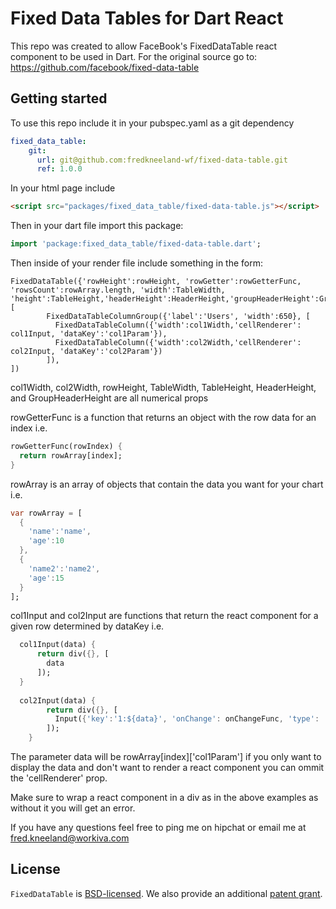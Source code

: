 Fixed Data Tables for Dart React
====================================

This repo was created to allow FaceBook's FixedDataTable react component to be used in Dart.  For the original source go to: https://github.com/facebook/fixed-data-table

Getting started
---------------

To use this repo include it in your pubspec.yaml as a git dependency

```yaml
fixed_data_table:
    git:
      url: git@github.com:fredkneeland-wf/fixed-data-table.git
      ref: 1.0.0
```

In your html page include

```html
<script src="packages/fixed_data_table/fixed-data-table.js"></script>
```


Then in your dart file import this package:

```dart
import 'package:fixed_data_table/fixed-data-table.dart';
```

Then inside of your render file include something in the form:

```
FixedDataTable({'rowHeight':rowHeight, 'rowGetter':rowGetterFunc, 'rowsCount':rowArray.length, 'width':TableWidth, 'height':TableHeight,'headerHeight':HeaderHeight,'groupHeaderHeight':GroupHeaderHeight}, [
        FixedDataTableColumnGroup({'label':'Users', 'width':650}, [
          FixedDataTableColumn({'width':col1Width,'cellRenderer': col1Input, 'dataKey':'col1Param'}),
          FixedDataTableColumn({'width':col2Width,'cellRenderer': col2Input, 'dataKey':'col2Param'})
        ]),
])
```

col1Width, col2Width, rowHeight, TableWidth, TableHeight, HeaderHeight, and GroupHeaderHeight are all numerical props

rowGetterFunc is a function that returns an object with the row data for an index i.e.

```dart
rowGetterFunc(rowIndex) {
  return rowArray[index];
}
```

rowArray is an array of objects that contain the data you want for your chart i.e.

```dart
var rowArray = [
  {
    'name':'name',
    'age':10
  },
  {
    'name2':'name2',
    'age':15
  }
];
```

col1Input and col2Input are functions that return the react component for a given row determined by dataKey i.e.

```dart
  col1Input(data) {
      return div({}, [
        data
      ]);
  }
  
  col2Input(data) {
        return div({}, [
          Input({'key':'1:${data}', 'onChange': onChangeFunc, 'type': 'radio', 'label': 'owner', 'value': '3', 'name': 'name', 'checked': false})
        ]);
    }
```

The parameter data will be rowArray[index]['col1Param'] if you only want to display the data and don't want to render a react component you can ommit the 'cellRenderer' prop.

Make sure to wrap a react component in a div as in the above examples as without it you will get an error.

If you have any questions feel free to ping me on hipchat or email me at fred.kneeland@workiva.com

License
-------

`FixedDataTable` is [BSD-licensed](https://github.com/facebook/fixed-data-table/blob/master/LICENSE). We also provide an additional [patent grant](https://github.com/facebook/fixed-data-table/blob/master/PATENTS).
